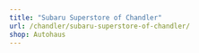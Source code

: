 ```yaml
---
title: "Subaru Superstore of Chandler"
url: /chandler/subaru-superstore-of-chandler/
shop: Autohaus
---
```

